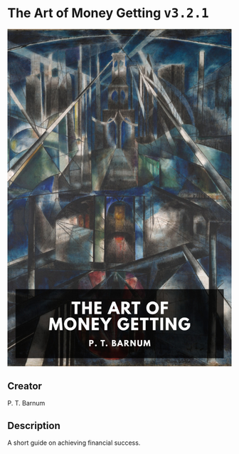 
# The Art of Money Getting <kbd>v3.2.1</kbd>

<center>
  <img src="./cover-1024.jpg"/>
</center>

## Creator
P. T. Barnum

## Description
A short guide on achieving financial success.

